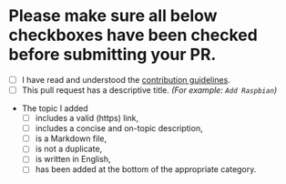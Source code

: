 # Please make sure all below checkboxes have been checked before submitting your PR.

- [ ] I have read and understood the [contribution guidelines](https://github.com/thibmaek/awesome-raspberrypi/blob/master/CONTRIBUTING.md).
- [ ] This pull request has a descriptive title. *(For example: `Add Raspbian`)*
- The topic I added
	- [ ] includes a valid (https) link,
	- [ ] includes a concise and on-topic description,
	- [ ] is a Markdown file,
	- [ ] is not a duplicate,
	- [ ] is written in English, 
	- [ ] has been added at the bottom of the appropriate category.
